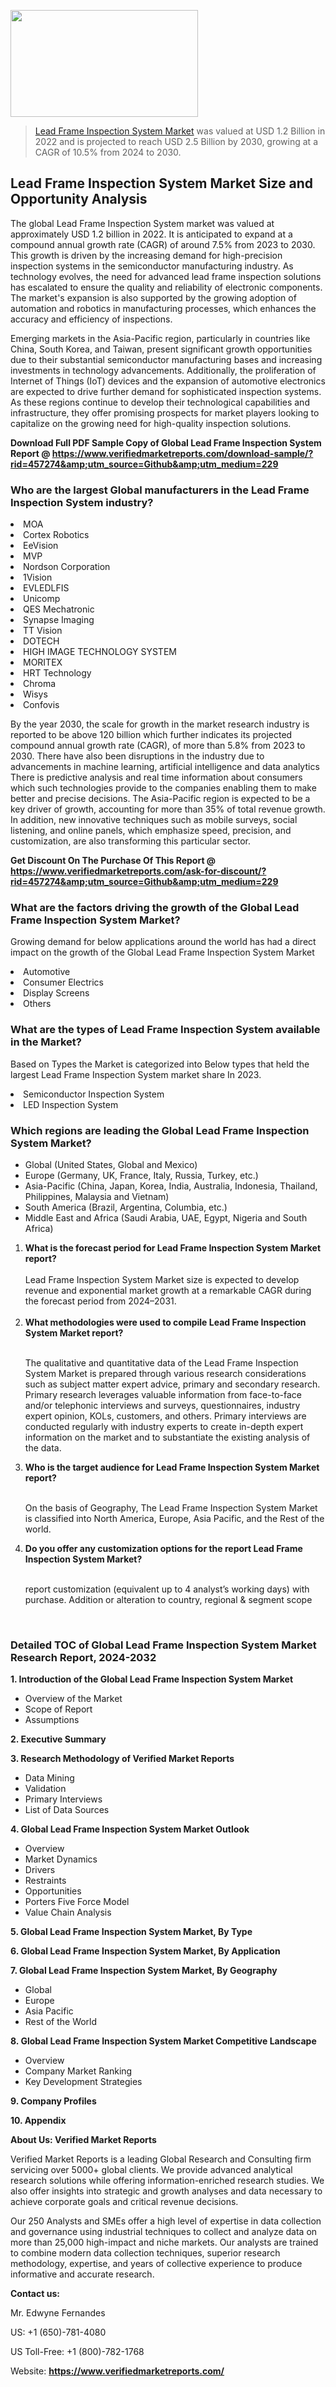 <img src="https://ffe5etoiles.com/wp-content/uploads/2024/12/MST1-300x171.png" alt="" width="300" height="171" class="alignnone size-medium wp-image-20088" /><blockquote><p><p><a href="https://www.verifiedmarketreports.com/download-sample/?rid=457274&utm_source=Github&utm_medium=229" target="_blank">Lead Frame Inspection System Market</a> was valued at USD 1.2 Billion in 2022 and is projected to reach USD 2.5 Billion by 2030, growing at a CAGR of 10.5% from 2024 to 2030.</p></blockquote><p><h2>Lead Frame Inspection System Market Size and Opportunity Analysis</h2> <p>The global Lead Frame Inspection System market was valued at approximately USD 1.2 billion in 2022. It is anticipated to expand at a compound annual growth rate (CAGR) of around 7.5% from 2023 to 2030. This growth is driven by the increasing demand for high-precision inspection systems in the semiconductor manufacturing industry. As technology evolves, the need for advanced lead frame inspection solutions has escalated to ensure the quality and reliability of electronic components. The market's expansion is also supported by the growing adoption of automation and robotics in manufacturing processes, which enhances the accuracy and efficiency of inspections.</p> <p>Emerging markets in the Asia-Pacific region, particularly in countries like China, South Korea, and Taiwan, present significant growth opportunities due to their substantial semiconductor manufacturing bases and increasing investments in technology advancements. Additionally, the proliferation of Internet of Things (IoT) devices and the expansion of automotive electronics are expected to drive further demand for sophisticated inspection systems. As these regions continue to develop their technological capabilities and infrastructure, they offer promising prospects for market players looking to capitalize on the growing need for high-quality inspection solutions.</p> </p><p class=""><strong>Download Full PDF Sample Copy of Global Lead Frame Inspection System Report @ <a href="https://www.verifiedmarketreports.com/download-sample/?rid=457274&amp;utm_source=Github&amp;utm_medium=229" target="_blank">https://www.verifiedmarketreports.com/download-sample/?rid=457274&amp;utm_source=Github&amp;utm_medium=229</a></strong></p><h3 id="" class="">Who are the largest Global manufacturers in the Lead Frame Inspection System industry?</h3><p><li>MOA</li><li> Cortex Robotics</li><li> EeVision</li><li> MVP</li><li> Nordson Corporation</li><li> 1Vision</li><li> EVLEDLFIS</li><li> Unicomp</li><li> QES Mechatronic</li><li> Synapse Imaging</li><li> TT Vision</li><li> DOTECH</li><li> HIGH IMAGE TECHNOLOGY SYSTEM</li><li> MORITEX</li><li> HRT Technology</li><li> Chroma</li><li> Wisys</li><li> Confovis</li></p><div class=""><div class="" dir="" data-message-author-role="" data-message-id="" data-message-model-slug=""><div class=""><div class=""><div class=""><div class="" dir="" data-message-author-role="" data-message-id="" data-message-model-slug=""><div class=""><div class=""><p>By the year 2030, the scale for growth in the market research industry is reported to be above 120 billion which further indicates its projected compound annual growth rate (CAGR), of more than 5.8% from 2023 to 2030. There have also been disruptions in the industry due to advancements in machine learning, artificial intelligence and data analytics There is predictive analysis and real time information about consumers which such technologies provide to the companies enabling them to make better and precise decisions. The Asia-Pacific region is expected to be a key driver of growth, accounting for more than 35% of total revenue growth. In addition, new innovative techniques such as mobile surveys, social listening, and online panels, which emphasize speed, precision, and customization, are also transforming this particular sector.</p><p><strong>Get Discount On The Purchase Of This Report @&nbsp; <a href="https://www.verifiedmarketreports.com/ask-for-discount/?rid=457274&amp;utm_source=Github&amp;utm_medium=229" target="_blank">https://www.verifiedmarketreports.com/ask-for-discount/?rid=457274&amp;utm_source=Github&amp;utm_medium=229</a></strong></p></div></div></div></div></div></div></div></div><h3 id="" class="">What are the factors driving the growth of the Global Lead Frame Inspection System Market?</h3><p id="" class="">Growing demand for below applications around the world has had a direct impact on the growth of the Global Lead Frame Inspection System Market</p><p id="" class=""><li>Automotive</li><li> Consumer Electrics</li><li> Display Screens</li><li> Others</li></p><h3 id="" class="">What are the types of Lead Frame Inspection System available in the Market?</h3><p id="" class="">Based on Types the Market is categorized into Below types that held the largest Lead Frame Inspection System market share In 2023.</p><p id="" class=""><li>Semiconductor Inspection System</li><li> LED Inspection System</li></p><h3 id="" class="">Which regions are leading the Global Lead Frame Inspection System Market?</h3><ul><li>Global (United States, Global and Mexico)</li><li>Europe (Germany, UK, France, Italy, Russia, Turkey, etc.)</li><li>Asia-Pacific (China, Japan, Korea, India, Australia, Indonesia, Thailand, Philippines, Malaysia and Vietnam)</li><li>South America (Brazil, Argentina, Columbia, etc.)</li><li>Middle East and Africa (Saudi Arabia, UAE, Egypt, Nigeria and South Africa)</li></ul><p><ol><li><strong>What is the forecast period for Lead Frame Inspection System Market report?<br /></strong><br /><span data-sheets-root="1" data-sheets-value="{&quot;1&quot;:2,&quot;2&quot;:&quot;XXXX size is expected to develop revenue and exponential market growth at a remarkable CAGR during the forecast period from 2024&ndash;2030.&quot;}" data-sheets-userformat="{&quot;2&quot;:12674,&quot;4&quot;:{&quot;1&quot;:2,&quot;2&quot;:16776960},&quot;10&quot;:2,&quot;11&quot;:0,&quot;15&quot;:&quot;Arial&quot;,&quot;16&quot;:12}">Lead Frame Inspection System Market size is expected to develop revenue and exponential market growth at a remarkable CAGR during the forecast period from 2024&ndash;2031.</span><br /><br /></li><li><strong>What methodologies were used to compile Lead Frame Inspection System Market report?<br /><br /></strong><p>The qualitative and quantitative data of the&nbsp;Lead Frame Inspection System Market is prepared through various research considerations such as subject matter expert advice, primary and secondary research. Primary research leverages valuable information from face-to-face and/or telephonic interviews and surveys, questionnaires, industry expert opinion, KOLs, customers, and others. Primary interviews are conducted regularly with industry experts to create in-depth expert information on the market and to substantiate the existing analysis of the data.&nbsp;</p></li><li><strong>Who is the target audience for Lead Frame Inspection System Market report?<br /><br /></strong><p>On the basis of Geography, The&nbsp;Lead Frame Inspection System Market is classified into North America, Europe, Asia Pacific, and the Rest of the world.</p></li><li><strong>Do you offer any customization options for the report Lead Frame Inspection System Market?<br /><br /></strong><p>report customization (equivalent up to 4 analyst&rsquo;s working days) with purchase. Addition or alteration to country, regional &amp; segment scope</p><p>&nbsp;</p></li></ol></p><h3 id="" class="">Detailed TOC of Global Lead Frame Inspection System Market Research Report, 2024-2032</h3><p id="" class=""><strong>1. Introduction of the Global Lead Frame Inspection System Market</strong></p><ul><li>Overview of the Market</li><li>Scope of Report</li><li>Assumptions</li></ul><p id="" class=""><strong>2. Executive Summary</strong></p><p id="" class=""><strong>3. Research Methodology of&nbsp;Verified Market Reports</strong></p><ul><li>Data Mining</li><li>Validation</li><li>Primary Interviews</li><li>List of Data Sources</li></ul><p id="" class=""><strong>4. Global Lead Frame Inspection System Market Outlook</strong></p><ul><li>Overview</li><li>Market Dynamics</li><li>Drivers</li><li>Restraints</li><li>Opportunities</li><li>Porters Five Force Model</li><li>Value Chain Analysis</li></ul><p id="" class=""><strong>5. Global Lead Frame Inspection System Market, By&nbsp;Type</strong></p><p id="" class=""><strong>6. Global Lead Frame Inspection System Market, By Application</strong></p><p id="" class=""><strong>7. Global Lead Frame Inspection System Market, By Geography</strong></p><ul><li>Global</li><li>Europe</li><li>Asia Pacific</li><li>Rest of the World</li></ul><p id="" class=""><strong>8. Global Lead Frame Inspection System Market Competitive Landscape</strong></p><ul><li>Overview</li><li>Company Market Ranking</li><li>Key Development Strategies</li></ul><p id="" class=""><strong>9. Company Profiles</strong></p><p id="" class=""><strong>10. Appendix</strong></p><p id="" class=""><strong>About Us: Verified Market Reports</strong></p><p id="" class="">Verified Market Reports is a leading Global Research and Consulting firm servicing over 5000+ global clients. We provide advanced analytical research solutions while offering information-enriched research studies. We also offer insights into strategic and growth analyses and data necessary to achieve corporate goals and critical revenue decisions.</p><p id="" class="">Our 250 Analysts and SMEs offer a high level of expertise in data collection and governance using industrial techniques to collect and analyze data on more than 25,000 high-impact and niche markets. Our analysts are trained to combine modern data collection techniques, superior research methodology, expertise, and years of collective experience to produce informative and accurate research.</p><p id="" class=""><strong>Contact us:</strong></p><p id="" class="">Mr. Edwyne Fernandes</p><p id="" class="">US: +1 (650)-781-4080</p><p id="" class="">US Toll-Free: +1 (800)-782-1768</p><p id="" class="">Website: <a target="" data-test-app-aware-link=""><strong>https://www.verifiedmarketreports.com/</strong></a></p>
